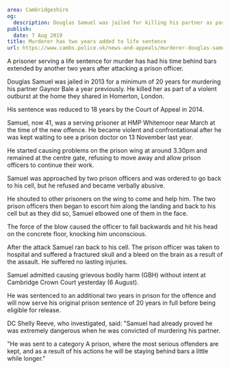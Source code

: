 ```yaml
area: Cambridgeshire
og:
  description: Douglas Samuel was jailed for killing his partner as part of a violent outburst
publish:
  date: 7 Aug 2019
title: Murderer has two years added to life sentence
url: https://www.cambs.police.uk/news-and-appeals/murderer-douglas-samuel-HMP-whitemoor-attack-march
```

A prisoner serving a life sentence for murder has had his time behind bars extended by another two years after attacking a prison officer.

Douglas Samuel was jailed in 2013 for a minimum of 20 years for murdering his partner Gaynor Bale a year previously. He killed her as part of a violent outburst at the home they shared in Homerton, London.

His sentence was reduced to 18 years by the Court of Appeal in 2014.

Samuel, now 41, was a serving prisoner at HMP Whitemoor near March at the time of the new offence. He became violent and confrontational after he was kept waiting to see a prison doctor on 13 November last year.

He started causing problems on the prison wing at around 3.30pm and remained at the centre gate, refusing to move away and allow prison officers to continue their work.

Samuel was approached by two prison officers and was ordered to go back to his cell, but he refused and became verbally abusive.

He shouted to other prisoners on the wing to come and help him. The two prison officers then began to escort him along the landing and back to his cell but as they did so, Samuel elbowed one of them in the face.

The force of the blow caused the officer to fall backwards and hit his head on the concrete floor, knocking him unconscious.

After the attack Samuel ran back to his cell. The prison officer was taken to hospital and suffered a fractured skull and a bleed on the brain as a result of the assault. He suffered no lasting injuries.

Samuel admitted causing grievous bodily harm (GBH) without intent at Cambridge Crown Court yesterday (6 August).

He was sentenced to an additional two years in prison for the offence and will now serve his original prison sentence of 20 years in full before being eligible for release.

DC Shelly Reeve, who investigated, said: "Samuel had already proved he was extremely dangerous when he was convicted of murdering his partner.

"He was sent to a category A prison, where the most serious offenders are kept, and as a result of his actions he will be staying behind bars a little while longer."

